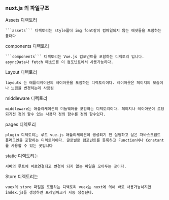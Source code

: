 ### nuxt.js 의 파일구조

Assets 디렉토리

    ```assets``` 디렉토리는 style폴더 img font같이 컴파일되지 않는 에셋들을 포함하는 폴더다

components 디렉토리

    ```components``` 디렉토리는 Vue.js 컴포넌트를 포함하는 디렉토리 입니다. asyncData나 fetch 메소드를 이 컴포넌트에서 사용가능하다.

Layout 디렉토리

    layouts 는 애플리케이션의 레이아웃을 포함하는 디렉토리이다. 레이아웃은 페이지의 모습이나 느낌을 변경하는데 사용됨 

middleware 디렉토리

    middleware는 애플리케이션의 미들웨어를 포함하는 디렉토리이다. 페이지나 레이아웃이 로딩되기전 정의 할수 있는 사용자 정의 함수를 정의 할수있다.

pages 디렉토리

    plugin 디렉토리는 루트 vue.js 애플리케이션이 생성되기 전 실행하고 싶은 자바스크립트 플러그인을 포함하는 디렉토리이다. 글로벌로 컴포넌트를 등록하고 Function이나 Constant를 사용할 수 있는 곳입니다

static 디렉토리는 

    서버의 루트에 바로연결되고 변경이 되지 않는 파일을 모아두는 곳이다.

Store 디렉토리는

    vuex의 store 파일을 포함하는 디렉토리 vuex는 nuxt에 의해 바로 사용가능하지만 index.js를 생성하면 프레임워크가 자동 생성된다.


